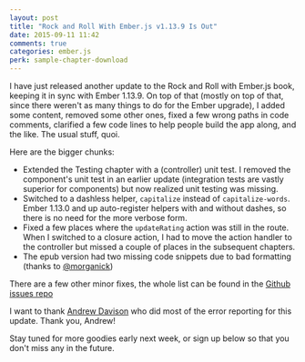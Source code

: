 ```yaml
---
layout: post
title: "Rock and Roll With Ember.js v1.13.9 Is Out"
date: 2015-09-11 11:42
comments: true
categories: ember.js
perk: sample-chapter-download
---
```


I have just released another update to the Rock and Roll with Ember.js book,
keeping it in sync with Ember 1.13.9. On top of that (mostly on top of that,
since there weren't as many things to do for the Ember upgrade), I added some
content, removed some other ones, fixed a few wrong paths in code comments,
clarified a few code lines to help people build the app along, and the like. The
usual stuff, quoi.

Here are the bigger chunks:

* Extended the Testing chapter with a (controller) unit test. I removed the
  component's unit test in an earlier update (integration tests are vastly
  superior for components) but now realized unit testing was missing.
* Switched to a dashless helper, `capitalize` instead of `capitalize-words`.
  Ember 1.13.0 and up auto-register helpers with and without dashes, so there is
  no need for the more verbose form.
* Fixed a few places where the `updateRating` action was still in the route.
  When I switched to a closure action, I had to move the action handler to the
  controller but missed a couple of places in the subsequent chapters.
* The epub version had two missing code snippets due to bad formatting (thanks
  to [@morganick](https://github.com/morganick))

There are a few other minor fixes, the whole list can be found in the [Github issues repo](https://github.com/balinterdi/rarwe-issues/issues?q=is%3Aissue+milestone%3A1.13.9+is%3Aclosed)

I want to thank [Andrew Davison](http://andrew.davison-family.com) who did most
of the error reporting for this update. Thank you, Andrew!

Stay tuned for more goodies early next week, or sign up below so that you don't
miss any in the future.
